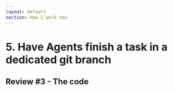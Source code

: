 ```yaml
---
layout: default
section: How I work now
---
```


# 5. Have Agents finish a task in a dedicated git branch

## Review #3 - The code
